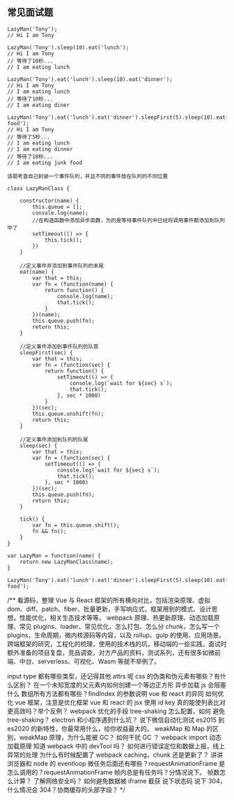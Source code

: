 ## 常见面试题

```
LazyMan('Tony');
// Hi I am Tony

LazyMan('Tony').sleep(10).eat('lunch');
// Hi I am Tony
// 等待了10秒...
// I am eating lunch

LazyMan('Tony').eat('lunch').sleep(10).eat('dinner');
// Hi I am Tony
// I am eating lunch
// 等待了10秒...
// I am eating diner

LazyMan('Tony').eat('lunch').eat('dinner').sleepFirst(5).sleep(10).eat('junk food');
// Hi I am Tony
// 等待了5秒...
// I am eating lunch
// I am eating dinner
// 等待了10秒...
// I am eating junk food

该题考查自己封装一个事件队列，并且不同的事件放在队列的不同位置

class LazyManClass {

    constructor(name) {
        this.queue = [];
        console.log(name);
        //在构造函数中添加异步函数，为的是等待事件队列中已经将调用事件都添加到队列中了
        setTimeout(() => {
            this.tick();
        })
    }

    //定义事件并添加到事件队列的末尾
    eat(name) {
        var that = this;
        var fn = (function(name) {
            return function() {
                console.log(name);
                that.tick();
            }
        })(name);
        this.queue.push(fn);
        return this;
    }

    //定义事件添加到事件队列的队首
    sleepFirst(sec) {
        var that = this;
        var fn = (function(sec) {
            return function() {
                setTimeout(() => {
                    console.log(`wait for ${sec} s`);
                    that.tick();
                }, sec * 1000) 
            }
        })(sec);
        this.queue.unshift(fn);
        return this;
    }

    //定义事件添加到队列的队尾
    sleep(sec) {
        var that = this;
        var fn = (function(sec) {
            setTimeout(() => {
                console.log(`wait for ${sec} s`);
                that.tick();
            }, sec * 1000)
        })(sec);
        this.queue.push(fn);
        return this;
    }

    tick() {
        var fn = this.queue.shift();
        fn && fn();
    }
} 

var LazyMan = function(name) {
    return new LazyManClass(name);
}

LazyMan('Tony').eat('lunch').eat('dinner').sleepFirst(5).sleep(10).eat('junk food');
```

/**
看源码，整理 Vue 与 React 框架的所有横向对比，包括渲染原理、虚拟 dom、diff、patch、fiber、批量更新，手写响应式，框架用到的模式、设计思想，性能优化，相关生态技术等等。
webpack 原理、热更新原理、动态加载原理、常见 plugins、loader、常见优化，怎么打包、怎么分 chunk，怎么写一个 plugins，生命周期，微内核源码等内容，以及 rollup、gulp 的使用、应用场景。
跨端框架的研究，工程化的梳理，使用的技术栈的坑，移动端的一些实践，面试时额外准备的项目复盘，竞品调查，对方产品的资料，测试系列，还有很多如微前端、中台、serverless、可视化、Wasm 等就不举例了。

input type 都有哪些类型，还记得其他 attrs 呢
css 的伪类和伪元素有哪些？有什么区别？
在一个未知宽度的父元素内如何创建一个等边正方形
异步加载 js 会阻塞什么
数组所有方法都有哪些？findIndex 的参数说明
vue 和 react 的异同
如何优化 vue 框架，注意是优化框架
vue 和 react 的 jsx 使用
id key 真的能使列表比对更高效吗？举个反例？
webpack 优化的手段
tree-shaking 怎么配置，如何 避免 tree-shaking？
electron 和小程序遇到什么坑？
说下微信自动化测试
es2015 到 es2020 的新特性，你最常用什么，给你收益最大的。
weakMap 和 Map 的区别，weakMap 原理，为什么能被 GC？
如何干扰 GC ？
webpack import 动态加载原理
知道 webpack 中的 devTool 吗？
如何进行错误定位和数据上报，线上异常的处理
为什么有时候配置了 webpack caching，chunk 还是更新了？
讲讲浏览器和 node 的 eventloop
微任务后面还有哪些？requestAnimationFrame 是怎么调用的？requestAnimationFrame 帧内总是有任务吗？分情况说下。
帧数怎么计算？
了解网络安全吗？
如何避免数据被 iframe 截获
说下状态码
说下 304，什么情况会 304？协商缓存的头部字段？
*/